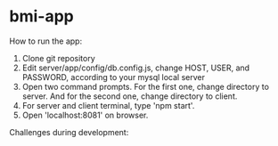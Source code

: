 # bmi-app

How to run the app:
1. Clone git repository
2. Edit server/app/config/db.config.js, change HOST, USER, and PASSWORD, according to your mysql local server
3. Open two command prompts. For the first one, change directory to server. And for the second one, change directory to client.
4. For server and client terminal, type 'npm start'.
5. Open 'localhost:8081' on browser.

Challenges during development:
